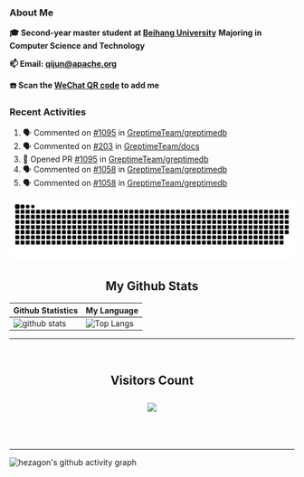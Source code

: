 ### About Me

**🎓 Second-year master student at [Beihang University](https://www.buaa.edu.cn/)** **Majoring in Computer Science and Technology**

**📫 Email: qijun@apache.org**

**☎️ Scan the [WeChat QR code](https://github.com/jun0315/jun0315/issues/1) to add me**


### Recent Activities
<!--START_SECTION:activity-->
1. 🗣 Commented on [#1095](https://github.com/GreptimeTeam/greptimedb/issues/1095) in [GreptimeTeam/greptimedb](https://github.com/GreptimeTeam/greptimedb)
2. 🗣 Commented on [#203](https://github.com/GreptimeTeam/docs/issues/203) in [GreptimeTeam/docs](https://github.com/GreptimeTeam/docs)
3. 💪 Opened PR [#1095](https://github.com/GreptimeTeam/greptimedb/pull/1095) in [GreptimeTeam/greptimedb](https://github.com/GreptimeTeam/greptimedb)
4. 🗣 Commented on [#1058](https://github.com/GreptimeTeam/greptimedb/issues/1058) in [GreptimeTeam/greptimedb](https://github.com/GreptimeTeam/greptimedb)
5. 🗣 Commented on [#1058](https://github.com/GreptimeTeam/greptimedb/issues/1058) in [GreptimeTeam/greptimedb](https://github.com/GreptimeTeam/greptimedb)
<!--END_SECTION:activity-->

![github contribution grid snake animation](https://raw.githubusercontent.com/jun0315/jun0315/output/github-contribution-grid-snake.svg)

<!-- START NEW SECTION -->
<p align="center">
 <h2 align="center">My Github Stats</h2>

| Github Statistics                                                                                           | My Language                                                                                                                 |
| ----------------------------------------------------------------------------------------------------------- | --------------------------------------------------------------------------------------------------------------------------- |
| ![github stats](https://github-readme-stats.vercel.app/api?username=jun0315&theme=dark&show_icons=true) | ![Top Langs](https://github-readme-stats.vercel.app/api/top-langs/?username=jun0315&hide=TeX&layout=compact&theme=dark) |

<hr>

<div align="center">
<br><h2 align="centre"><b>Visitors Count</b></p>  
<p align="center"><img align="center" src="https://profile-counter.glitch.me/{jun0315}/count.svg" /></p> 
<br></div>

<hr>

![hezagon's github activity graph](https://activity-graph.herokuapp.com/graph?username=jun0315&theme=react-dark)

